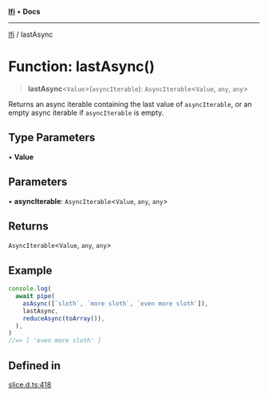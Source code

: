 [**lfi**](../readme.md) • **Docs**

***

[lfi](../globals.md) / lastAsync

# Function: lastAsync()

> **lastAsync**\<`Value`\>(`asyncIterable`): `AsyncIterable`\<`Value`, `any`, `any`\>

Returns an async iterable containing the last value of `asyncIterable`, or
an empty async iterable if `asyncIterable` is empty.

## Type Parameters

• **Value**

## Parameters

• **asyncIterable**: `AsyncIterable`\<`Value`, `any`, `any`\>

## Returns

`AsyncIterable`\<`Value`, `any`, `any`\>

## Example

```js
console.log(
  await pipe(
    asAsync([`sloth`, `more sloth`, `even more sloth`]),
    lastAsync,
    reduceAsync(toArray()),
  ),
)
//=> [ 'even more sloth' ]
```

## Defined in

[slice.d.ts:418](https://github.com/TomerAberbach/lfi/blob/fd6e1ff9d7b7d249090f89ead6d0a30e26aba2e4/src/operations/slice.d.ts#L418)
